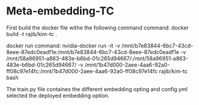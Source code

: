# Meta-embedding-TC
First build the docker file withe the following command
command: docker build -t rajib/kim-tc .

docker run command: nvidia-docker run -it -v /mnt/b7e83844-6bc7-43cd-8eee-87edc0eadf1e:/mnt/b7e83844-6bc7-43cd-8eee-87edc0eadf1e -v /mnt/58a96951-a863-483e-b6bd-01c265d94667/:/mnt/58a96951-a863-483e-b6bd-01c265d94667/ -v /mnt/1b47d000-2aee-4aa6-92a0-ff08c97e14fc:/mnt/1b47d000-2aee-4aa6-92a0-ff08c97e14fc rajib/kim-tc bash

The train.py file containes the different embedding opting and config.yml selected the deployed embedding option.

